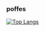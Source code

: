 ### poffes


[![Top Langs](https://github-readme-stats.vercel.app/api/top-langs/?username=JohnyJonson&langs_count=8&theme=radical)](https://github.com/anuraghazra/github-readme-stats)
